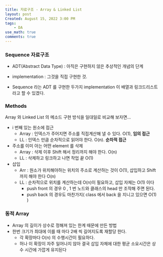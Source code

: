 ```yaml
---
title: 자료구조 - Array & Linked List
layout: post
Created: August 15, 2022 3:00 PM
tags:
    - DA
use_math: true
comments: true
---
```


### Sequence 자료구조

- ADT(Abstract Data Type) : 아직은 구현하지 않은 추상적인 개념의 단계
- implementation : 그것을 직접 구현한 것.


- Sequence 라는 ADT 를 구현한 두가지 implementation 이 배열과 링크드리스트라고 할 수 있겠다.

### Methods
Array 와 Linked List 의 메소드 구현 방식을 일대일로 비교해 보자면...

- i 번째 있는 원소에 접근
    - Array : 인덱스가 주어지면 주소를 직접계산해 낼 수 있다. O(1), **임의 접근**
    - LL : 인덱스 만큼 순차적으로 읽어야 한다. O(n). **순차적 접근**
- 주소를 이미 아는 어떤 element 를 삭제
    - Array : 삭제 이후 Shift 해서 정리까지 해야 한다. O(n)
    - LL : 삭제하고 링크하고 나면 작업 끝 O(1)
- 삽입
    - Arr : 원소가 위치해야하는 위치의 주소로 계산하는 것이 O(1), 삽입하고 Shift 까지 해야 한다 O(n)
    - LL : 순차적으로 위치를 계산하는데 O(n)이 필요하고, 삽입 자체는 O(1) 이다
        - push front 의 경우 0 , 1 번 노드와 클래스의 head 만 조작해 주면 된다.
        - push back 의 경우도 마찬가지( class 에서 back 을 지니고 있으면 O(1) )

### 동적 Array
- Array 의 길이가 상수로 정해져 있는 한계 때문에 만든 방법
- 한번 크기가 최대에 이를 때 마다 2배 씩 길어지도록 재할당 한다.
    - 각 확장마다 O(n) 의 수행시간이 필요하다.
    - 허나 이 확장이 자주 일어나지 않아 결국 삽입 자체에 대한 평균 소요시간은 상수 시간에 가깝게  유지된다
